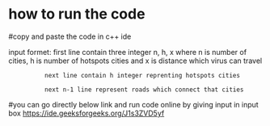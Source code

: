 # how to run the code

#copy and paste the code in c++ ide

input formet: first line contain three integer n, h, x  where n is number of cities, h is number of hotspots cities and x is distance which virus can travel

              next line contain h integer reprenting hotspots cities
              
              next n-1 line represent roads which connect that cities




#you can go directly below link and run code online by giving input in input box
https://ide.geeksforgeeks.org/J1s3ZVD5yf



